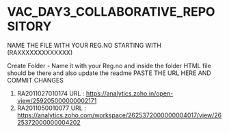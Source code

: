 # VAC_DAY3_COLLABORATIVE_REPOSITORY
NAME THE FILE WITH YOUR REG.NO STARTING WITH (RAXXXXXXXXXXXXX)

Create Folder - Name it with your Reg.no and inside the folder HTML file should be there and also update the readme
   PASTE THE URL HERE AND COMMIT CHANGES
   
  1) RA2011027010174
     URL : https://analytics.zoho.in/open-view/259205000000002171
  2) RA2011050010077
     URL : https://analytics.zoho.com/workspace/2625372000000004017/view/2625372000000004202
